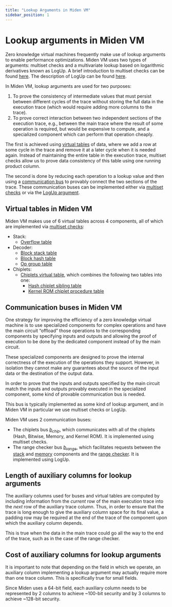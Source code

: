 ```yaml
---
title: "Lookup Arguments in Miden VM"
sidebar_position: 1
---
```


# Lookup arguments in Miden VM

Zero knowledge virtual machines frequently make use of lookup arguments to enable performance optimizations. Miden VM uses two types of arguments: multiset checks and a multivariate lookup based on logarithmic derivatives known as LogUp. A brief introduction to multiset checks can be found [here](./multiset.md). The description of LogUp can be found [here](https://eprint.iacr.org/2022/1530.pdf).

In Miden VM, lookup arguments are used for two purposes:

1. To prove the consistency of intermediate values that must persist between different cycles of the trace without storing the full data in the execution trace (which would require adding more columns to the trace).
2. To prove correct interaction between two independent sections of the execution trace, e.g., between the main trace where the result of some operation is required, but would be expensive to compute, and a specialized component which can perform that operation cheaply.

The first is achieved using [virtual tables](#virtual-tables-in-miden-vm) of data, where we add a row at some cycle in the trace and remove it at a later cycle when it is needed again. Instead of maintaining the entire table in the execution trace, multiset checks allow us to prove data consistency of this table using one running product column.

The second is done by reducing each operation to a lookup value and then using a [communication bus](#communication-buses-in-miden-vm) to provably connect the two sections of the trace. These communication buses can be implemented either via [multiset checks](./multiset.md#communication-buses-via-multiset-checks) or via the [LogUp argument](./logup.md).

## Virtual tables in Miden VM

Miden VM makes use of 6 virtual tables across 4 components, all of which are implemented via [multiset checks](./multiset.md#virtual-tables):

- Stack:
  - [Overflow table](../stack/index.md#overflow-table)
- Decoder:
  - [Block stack table](../decoder/index.md#block-stack-table)
  - [Block hash table](../decoder/index.md#block-hash-table)
  - [Op group table](../decoder/index.md#op-group-table)
- Chiplets:
  - [Chiplets virtual table](../chiplets/index.md#chiplets-virtual-table), which combines the following two tables into one:
    - [Hash chiplet sibling table](../chiplets/hasher.md#sibling-table-constraints)
    - [Kernel ROM chiplet procedure table](../chiplets/kernel_rom.md#constraints)

## Communication buses in Miden VM

One strategy for improving the efficiency of a zero knowledge virtual machine is to use specialized components for complex operations and have the main circuit “offload” those operations to the corresponding components by specifying inputs and outputs and allowing the proof of execution to be done by the dedicated component instead of by the main circuit.

These specialized components are designed to prove the internal correctness of the execution of the operations they support. However, in isolation they cannot make any guarantees about the source of the input data or the destination of the output data.

In order to prove that the inputs and outputs specified by the main circuit match the inputs and outputs provably executed in the specialized component, some kind of provable communication bus is needed.

This bus is typically implemented as some kind of lookup argument, and in Miden VM in particular we use multiset checks or LogUp.

Miden VM uses 2 communication buses:

- The chiplets bus [$b_{chip}$](../chiplets/index.md#chiplets-bus), which communicates with all of the chiplets (Hash, Bitwise, Memory, and Kernel ROM). It is implemented using multiset checks.
- The range checker bus [$b_{range}$](../range.md#communication-bus), which facilitates requests between the [stack](../stack/u32_ops.md) and [memory](../chiplets/memory.md) components and the [range checker](../range.md). It is implemented using LogUp.

## Length of auxiliary columns for lookup arguments

The auxiliary columns used for buses and virtual tables are computed by including information from the _current_ row of the main execution trace into the _next_ row of the auxiliary trace column. Thus, in order to ensure that the trace is long enough to give the auxiliary column space for its final value, a padding row may be required at the end of the trace of the component upon which the auxiliary column depends.

This is true when the data in the main trace could go all the way to the end of the trace, such as in the case of the range checker.

## Cost of auxiliary columns for lookup arguments

It is important to note that depending on the field in which we operate, an auxiliary column implementing a lookup argument may actually require more than one trace column. This is specifically true for small fields.

Since Miden uses a 64-bit field, each auxiliary column needs to be represented by $2$ columns to achieve ~100-bit security and by $3$ columns to achieve ~128-bit security.
